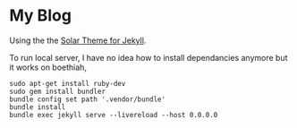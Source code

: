 My Blog
======================

Using the the [Solar Theme for Jekyll](https://github.com/mattvh/solar-theme-jekyll).

To run local server, I have no idea how to install dependancies anymore but it works on boethiah,
```
sudo apt-get install ruby-dev
sudo gem install bundler
bundle config set path '.vendor/bundle'
bundle install
bundle exec jekyll serve --livereload --host 0.0.0.0
```
